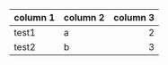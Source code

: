 | column 1   |  column 2   |    column 3 |
|:-----------|:------------|------------:|
| test1      | a           |           2 |
| test2      | b           |           3 |